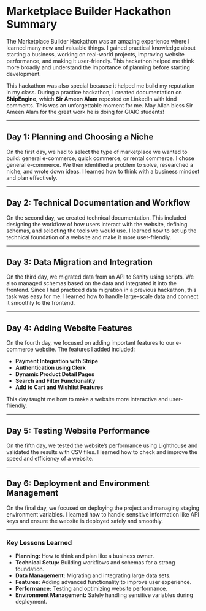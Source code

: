 # **Marketplace Builder Hackathon Summary**  

The Marketplace Builder Hackathon was an amazing experience where I learned many new and valuable things. I gained practical knowledge about starting a business, working on real-world projects, improving website performance, and making it user-friendly. This hackathon helped me think more broadly and understand the importance of planning before starting development.  

This hackathon was also special because it helped me build my reputation in my class. During a practice hackathon, I created documentation on **ShipEngine**, which **Sir Ameen Alam** reposted on LinkedIn with kind comments. This was an unforgettable moment for me. May Allah bless Sir Ameen Alam for the great work he is doing for GIAIC students!  

---

## **Day 1: Planning and Choosing a Niche**  
On the first day, we had to select the type of marketplace we wanted to build: general e-commerce, quick commerce, or rental commerce. I chose general e-commerce. We then identified a problem to solve, researched a niche, and wrote down ideas. I learned how to think with a business mindset and plan effectively.  

---

## **Day 2: Technical Documentation and Workflow**  
On the second day, we created technical documentation. This included designing the workflow of how users interact with the website, defining schemas, and selecting the tools we would use. I learned how to set up the technical foundation of a website and make it more user-friendly.  

---

## **Day 3: Data Migration and Integration**  
On the third day, we migrated data from an API to Sanity using scripts. We also managed schemas based on the data and integrated it into the frontend. Since I had practiced data migration in a previous hackathon, this task was easy for me. I learned how to handle large-scale data and connect it smoothly to the frontend.  

---

## **Day 4: Adding Website Features**  
On the fourth day, we focused on adding important features to our e-commerce website. The features I added included:  
- **Payment Integration with Stripe**  
- **Authentication using Clerk**  
- **Dynamic Product Detail Pages**  
- **Search and Filter Functionality**  
- **Add to Cart and Wishlist Features**  

This day taught me how to make a website more interactive and user-friendly.  

---

## **Day 5: Testing Website Performance**  
On the fifth day, we tested the website’s performance using Lighthouse and validated the results with CSV files. I learned how to check and improve the speed and efficiency of a website.  

---

## **Day 6: Deployment and Environment Management**  
On the final day, we focused on deploying the project and managing staging environment variables. I learned how to handle sensitive information like API keys and ensure the website is deployed safely and smoothly.  

---

### **Key Lessons Learned**  
- **Planning:** How to think and plan like a business owner.  
- **Technical Setup:** Building workflows and schemas for a strong foundation.  
- **Data Management:** Migrating and integrating large data sets.  
- **Features:** Adding advanced functionality to improve user experience.  
- **Performance:** Testing and optimizing website performance.  
- **Environment Management:** Safely handling sensitive variables during deployment.  
